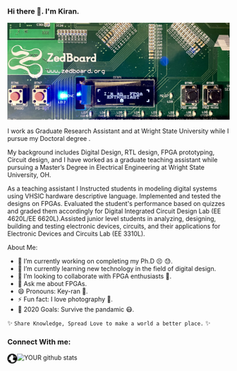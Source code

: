 ### Hi there 👋. I'm Kiran.

![github-small](fpga.jpg)

I work as Graduate Research Assistant and at Wright State University while I pursue my Doctoral degree .

My background includes Digital Design, RTL design, FPGA prototyping, Circuit design, and I have worked as a graduate teaching assistant while pursuing a Master’s Degree in Electrical Engineering at Wright State University, OH.

As a teaching assistant I Instructed students in modeling digital systems using VHSIC hardware descriptive language. Implemented and tested the designs on FPGAs. Evaluated the student's performance based on quizzes and graded them accordingly for Digital Integrated Circuit Design Lab (EE 4620L/EE 6620L).Assisted junior level students in analyzing, designing, building and testing electronic devices, circuits, and their applications for Electronic Devices and Circuits Lab (EE 3310L).



About Me:

- 🔭 I’m currently working on completing my Ph.D :persevere: :sweat:.
- 🌱 I’m currently learning new technology in the field of digital design.
- 👯 I’m looking to collaborate with FPGA enthusiasts :handshake:.
- 💬 Ask me about FPGAs.
- 😄 Pronouns: Key-ran :rofl:.
- ⚡ Fun fact: I love photography :camera_flash:.
- :goal_net: 2020 Goals: Survive the pandamic	:mask:.

✨ `Share Knowledge, Spread Love to make a world a better place.` ✨

### Connect With me:
[<img align="left" alt="codeSTACKr.com" width="22px" src="https://raw.githubusercontent.com/iconic/open-iconic/master/svg/globe.svg" />][website]


![YOUR github stats](https://github-readme-stats.vercel.app/api?username=Kiran760043)


[website]: https://kiranj.com/
